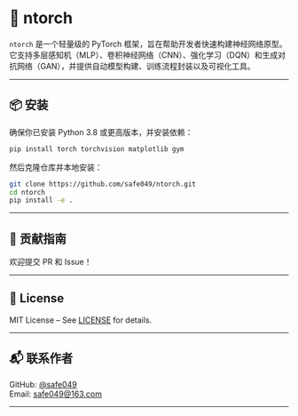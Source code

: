 
# 🧠 ntorch

`ntorch` 是一个轻量级的 PyTorch 框架，旨在帮助开发者快速构建神经网络原型。它支持多层感知机（MLP）、卷积神经网络（CNN）、强化学习（DQN）和生成对抗网络（GAN），并提供自动模型构建、训练流程封装以及可视化工具。

---

## 📦 安装

确保你已安装 Python 3.8 或更高版本，并安装依赖：

```bash
pip install torch torchvision matplotlib gym
```

然后克隆仓库并本地安装：

```bash
git clone https://github.com/safe049/ntorch.git
cd ntorch
pip install -e .
```

---

## 🤝 贡献指南

欢迎提交 PR 和 Issue！  

---

## 📄 License

MIT License – See [LICENSE](LICENSE) for details.

---

## 📬 联系作者

GitHub: [@safe049](https://github.com/safe049)  
Email: safe049@163.com

--- 
